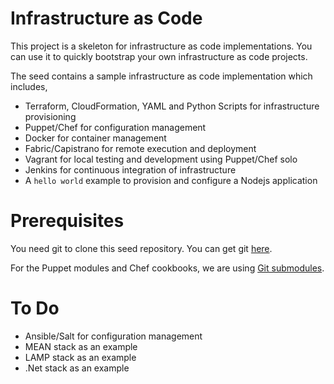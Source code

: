 # Infrastructure as Code
This project is a skeleton for infrastructure as code implementations. You can use it to quickly bootstrap your own infrastructure as code projects.

The seed contains a sample infrastructure as code implementation which includes,

- Terraform, CloudFormation, YAML and Python Scripts for infrastructure provisioning
- Puppet/Chef for configuration management 
- Docker for container management
- Fabric/Capistrano for remote execution and deployment
- Vagrant for local testing and development using Puppet/Chef solo
- Jenkins for continuous integration of infrastructure  
- A `hello world` example to provision and configure a Nodejs application

# Prerequisites
You need git to clone this seed repository. You can get git [here](http://git-scm.com/).

For the Puppet modules and Chef cookbooks, we are using [Git submodules](https://git-scm.com/docs/git-submodule).

# To Do

- Ansible/Salt for configuration management
- MEAN stack as an example 
- LAMP stack as an example
- .Net stack as an example